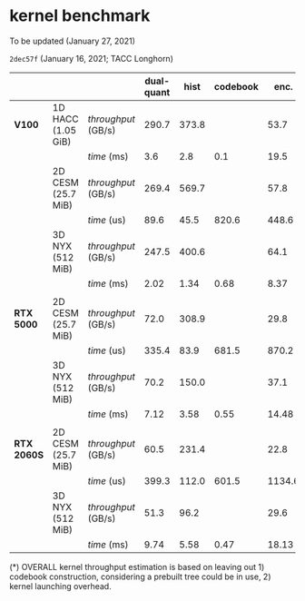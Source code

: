 # kernel benchmark

To be updated (January 27, 2021)

`2dec57f` (January 16, 2021; TACC Longhorn)

|               |                    |                     | dual-quant | hist  | codebook | enc.   | outlier | OVERALL* | mem bw (ref) | memcpy (ref) |
| ------------- | ------------------ | ------------------- | ---------- | ----- | -------- | ------ | ------- | -------- | ------------ | ------------ |
| **V100**      | 1D HACC (1.05 GiB) | *throughput* (GB/s) | 290.7      | 373.8 |          | 53.7   | 261.7   | 35.0     | 900 (HBM2)   | 713.1        |
|               |                    | *time* (ms)         | 3.6        | 2.8   | 0.1      | 19.5   | 4.0     | 30.0     |              |              |
|               | 2D CESM (25.7 MiB) | *throughput* (GB/s) | 269.4      | 569.7 |          | 57.8   | 184.7   | 35.8     | 900 (HBM2)   | 713.1        |
|               |                    | *time* (us)         | 89.6       | 45.5  | 820.6    | 448.6  | 140.3   | 724.0    |              |              |
|               | 3D NYX (512 MiB)   | *throughput* (GB/s) | 247.5      | 400.6 |          | 64.1   | 268.4   | 39.1     | 900 (HBM2)   | 713.1        |
|               |                    | *time* (ms)         | 2.02       | 1.34  | 0.68     | 8.37   | 2.00    | 13.73    |              |              |
|               |                    |                     |            |       |          |        |         |          |              |              |
| **RTX 5000**  | 2D CESM (25.7 MiB) | *throughput* (GB/s) | 72.0       | 308.9 |          | 29.8   | 126.8   | 17.4     | 448 (GDDR6)  | 364.5        |
|               |                    | *time* (us)         | 335.4      | 83.9  | 681.5    | 870.2  | 204.4   | 1379.4   |              |              |
|               | 3D NYX (512 MiB)   | *throughput* (GB/s) | 70.2       | 150.0 |          | 37.1   | 103.2   | 17.7     | 448 (GDDR6)  | 364.5        |
|               |                    | *time* (ms)         | 7.12       | 3.58  | 0.55     | 14.48  | 5.20    | 30.4     |              |              |
|               |                    |                     |            |       |          |        |         |          |              |              |
| **RTX 2060S** | 2D CESM (25.7 MiB) | *throughput* (GB/s) | 60.5       | 231.4 |          | 22.8   | 88.1    | 13.4     | 448 (GDDR6)  | 379.6        |
|               |                    | *time* (us)         | 399.3      | 112.0 | 601.5    | 1134.6 | 294.1   | 1940.0   |              |              |
|               | 3D NYX (512 MiB)   | *throughput* (GB/s) | 51.3       | 96.2  |          | 29.6   | 76.6    | 13.3     | 448 (GDDR6)  | 379.6        |
|               |                    | *time* (ms)         | 9.74       | 5.58  | 0.47     | 18.13  | 7.01    | 40.46    |              |              |

(*) OVERALL kernel throughput estimation is based on leaving out 1) codebook construction, considering a prebuilt tree could be in use, 2) kernel launching overhead.